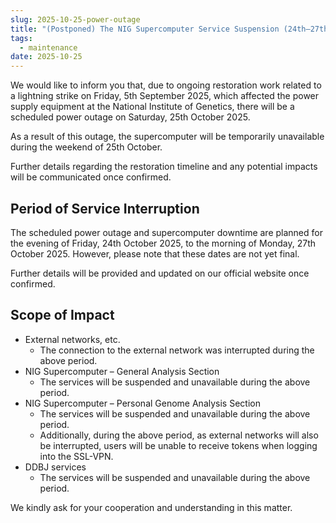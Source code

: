 ```yaml
---
slug: 2025-10-25-power-outage
title: "(Postponed) The NIG Supercomputer Service Suspension (24th–27th October 2025) Due to NIG Power Restoration Following 5th September Lightning Strike"
tags:
  - maintenance
date: 2025-10-25
---
```



We would like to inform you that, due to ongoing restoration work related to a lightning strike on Friday, 5th September 2025, which affected the power supply equipment at the National Institute of Genetics, there will be a scheduled power outage on Saturday, 25th October 2025.

As a result of this outage, the supercomputer will be temporarily unavailable during the weekend of 25th October.

Further details regarding the restoration timeline and any potential impacts will be communicated once confirmed. 


<!-- truncate -->

## Period of Service Interruption

The scheduled power outage and supercomputer downtime are planned for the evening of Friday, 24th October 2025, to the morning of Monday, 27th October 2025. However, please note that these dates are not yet final.

Further details will be provided and updated on our official website once confirmed.


## Scope of Impact

- External networks, etc.
  - The connection to the external network was interrupted during the above period.
- NIG Supercomputer – General Analysis Section
    - The services will be suspended and unavailable during the above period.
- NIG Supercomputer – Personal Genome Analysis Section
    - The services will be suspended and unavailable during the above period.
    - Additionally, during the above period, as external networks will also be interrupted, users will be unable to receive tokens when logging into the SSL-VPN.
- DDBJ services
    - The services will be suspended and unavailable during the above period.

We kindly ask for your cooperation and understanding in this matter.
